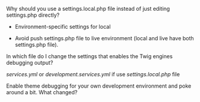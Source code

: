 Why should you use a settings.local.php file instead of just editing settings.php directly?

* Environment-specific settings for local

* Avoid push settings.php file to live environment \(local and live have both settings.php file\).

In which file do I change the settings that enables the Twig engines debugging output?

_services.yml_ or _development.services.yml_ if use _settings.local.php_ file

Enable theme debugging for your own development environment and poke around a bit. What changed?

